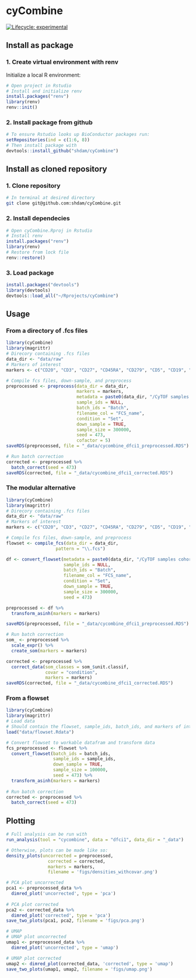 
<!-- README.md is generated from README.Rmd. Please edit that file -->

# cyCombine

<!-- badges: start -->

[![Lifecycle:
experimental](https://img.shields.io/badge/lifecycle-experimental-orange.svg)](https://www.tidyverse.org/lifecycle/#experimental)
<!-- badges: end -->

<!-- ## Clone github repository -->

<!-- ``` {sh, eval = FALSE} -->

<!-- # Run in terminal -->

<!-- git clone git@github.com:shdam/cyCombine.git -->

<!-- ``` -->

<!-- ## Restore renv library -->

<!-- ``` {r, eval = FALSE} -->

<!-- # Open project in Rstudio -->

<!-- # Install renv and restore library -->

<!-- install.packages("renv") -->

<!-- library(renv) -->

<!-- renv::restore() -->

<!-- ``` -->

## Install as package

### 1\. Create virtual environment with renv

Initialize a local R environment:

``` r
# Open project in Rstudio
# Install and initialize renv 
install.packages("renv")
library(renv)
renv::init()
```

### 2\. Install package from github

``` r
# To ensure Rstudio looks up BioConductor packages run:
setRepositories(ind = c(1:6, 8))
# Then install package with
devtools::install_github("shdam/cyCombine")
```

## Install as cloned repository

### 1\. Clone repository

``` sh
# In terminal at desired directory
git clone git@github.com:shdam/cyCombine.git
```

### 2\. Install dependecies

``` r
# Open cyCombine.Rproj in Rstudio
# Install renv
install.packages("renv")
library(renv)
# Restore from lock file
renv::restore()
```

### 3\. Load package

``` r
install.packages("devtools")
library(devtools)
devtools::load_all("~/Rprojects/cyCombine")
```

## Usage

### From a directory of .fcs files

``` r
library(cyCombine)
library(magrittr)
# Direcory containing .fcs files
data_dir <- "data/raw"
# Markers of interest
markers <- c("CD20", "CD3", "CD27", "CD45RA", "CD279", "CD5", "CD19", "CD14", "CD45RO", "GranzymeA", "GranzymeK", "FCRL6", "CD355", "CD152", "CD69", "CD33", "CD4", "CD337", "CD8", "CD197", "LAG3", "CD56", "CD137", "CD161", "FoxP3", "CD80", "CD270", "CD275", "CD134", "CD278", "CD127", "KLRG1", "CD25", "HLADR", "TBet", "XCL1")

# Compile fcs files, down-sample, and preprocess
preprocessed <- preprocess(data_dir = data_dir,
                           markers = markers,
                           metadata = paste0(data_dir, "/CyTOF samples cohort.xlsx"),
                           sample_ids = NULL,
                           batch_ids = "Batch",
                           filename_col = "FCS_name",
                           condition = "Set",
                           down_sample = TRUE,
                           sample_size = 300000,
                           seed = 473,
                           cofactor = 5) 
saveRDS(preprocessed, file = "_data/cycombine_dfci1_preprocessed.RDS")

# Run batch correction
corrected <- preprocessed %>%
  batch_correct(seed = 473)
saveRDS(corrected, file = "_data/cycombine_dfci1_corrected.RDS")
```

### The modular alternative

``` r
library(cyCombine)
library(magrittr)
# Direcory containing .fcs files
data_dir <- "data/raw"
# Markers of interest
markers <- c("CD20", "CD3", "CD27", "CD45RA", "CD279", "CD5", "CD19", "CD14", "CD45RO", "GranzymeA", "GranzymeK", "FCRL6", "CD355", "CD152", "CD69", "CD33", "CD4", "CD337", "CD8", "CD197", "LAG3", "CD56", "CD137", "CD161", "FoxP3", "CD80", "CD270", "CD275", "CD134", "CD278", "CD127", "KLRG1", "CD25", "HLADR", "TBet", "XCL1")

# Compile fcs files, down-sample, and preprocess
flowset <- compile_fcs(data_dir = data_dir,
                   pattern = "\\.fcs")

df <- convert_flowset(metadata = paste0(data_dir, "/CyTOF samples cohort.xlsx"),
                      sample_ids = NULL,
                      batch_ids = "Batch",
                      filename_col = "FCS_name",
                      condition = "Set",
                      down_sample = TRUE,
                      sample_size = 300000,
                      seed = 473)

preprocessed <- df %>% 
  transform_asinh(markers = markers)

saveRDS(preprocessed, file = "_data/cycombine_dfci1_preprocessed.RDS")

# Run batch correction
som_ <- preprocessed %>%
  scale_expr() %>%
  create_som(markers = markers)

corrected <- preprocessed %>%
  correct_data(som_classes = som_$unit.classif,
               covar = "condition",
               markers = markers)
saveRDS(corrected, file = "_data/cycombine_dfci1_corrected.RDS")
```

### From a flowset

``` r
library(cyCombine)
library(magrittr)
# Load data
# Should contain the flowset, sample_ids, batch_ids, and markers of interest
load("data/flowset.Rdata")

# Convert flowset to workable datafram and transform data
fcs_preprocessed <- flowset %>%
  convert_flowset(batch_ids = batch_ids,
                  sample_ids = sample_ids,
                  down_sample = TRUE,
                  sample_size = 100000,
                  seed = 473) %>% 
  transform_asinh(markers = markers)
  
# Run batch correction
corrected <- preprocessed %>%
  batch_correct(seed = 473)
```

## Plotting

``` r
# Full analysis can be run with
run_analysis(tool = "cycombine", data = "dfci1", data_dir = "_data")

# Otherwise, plots can be made like so:
density_plots(uncorrected = preprocessed,
                corrected = corrected,
                markers = markers,
                filename = 'figs/densities_withcovar.png')

# PCA plot uncorrected
pca1 <- preprocessed_data %>%
  dimred_plot('uncorrected', type = 'pca')
  
# PCA plot corrected
pca2 <- corrected_data %>%
  dimred_plot('corrected', type = 'pca')
save_two_plots(pca1, pca2, filename = 'figs/pca.png')

# UMAP
# UMAP plot uncorrected
umap1 <- preprocessed_data %>%
  dimred_plot('uncorrected', type = 'umap')

# UMAP plot corrected
umap2 <- dimred_plot(corrected_data, 'corrected', type = 'umap')
save_two_plots(umap1, umap2, filename = 'figs/umap.png')
```
